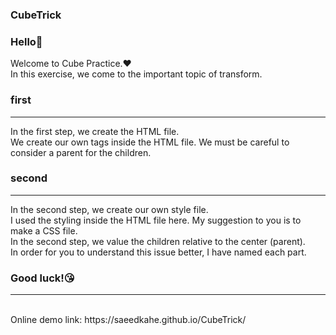 ### CubeTrick

### Hello👋
Welcome to Cube Practice.❤️<br>
In this exercise, we come to the important topic of transform.<br>

### first 
<hr>
In the first step, we create the HTML file.<br>
We create our own tags inside the HTML file. We must be careful to consider a parent for the children.<br>

### second
<hr>
In the second step, we create our own style file.<br>
I used the styling inside the HTML file here. My suggestion to you is to make a CSS file.<br>
In the second step, we value the children relative to the center (parent).<br>
In order for you to understand this issue better, I have named each part.<br>

### Good luck!😘<br>
<hr>
<br>
Online demo link: https://saeedkahe.github.io/CubeTrick/
